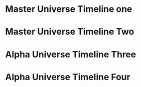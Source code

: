 # Master Universe Timeline one
# Master Universe Timeline Two
# Alpha Universe Timeline Three
# Alpha Universe Timeline Four
